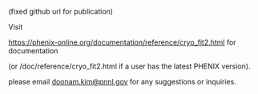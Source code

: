 (fixed github url for publication)

Visit 

https://phenix-online.org/documentation/reference/cryo_fit2.html for documentation 

(or <phenix path>/doc/reference/cryo_fit2.html if a user has the latest PHENIX version).

please email doonam.kim@pnnl.gov for any suggestions or inquiries.
